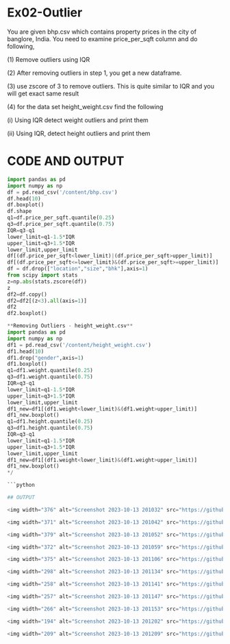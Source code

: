 # Ex02-Outlier
You are given bhp.csv which contains property prices in the city of banglore, India. You need to examine price_per_sqft column and do following,

(1) Remove outliers using IQR

(2) After removing outliers in step 1, you get a new dataframe.

(3) use zscore of 3 to remove outliers. This is quite similar to IQR and you will get exact same result

(4) for the data set height_weight.csv find the following

(i) Using IQR detect weight outliers and print them

(ii) Using IQR, detect height outliers and print them

# CODE AND OUTPUT
```python
import pandas as pd
import numpy as np
df = pd.read_csv('/content/bhp.csv')
df.head(10)
df.boxplot()
df.shape
q1=df.price_per_sqft.quantile(0.25)
q3=df.price_per_sqft.quantile(0.75)
IQR=q3-q1
lower_limit=q1-1.5*IQR
upper_limit=q3+1.5*IQR
lower_limit,upper_limit
df[(df.price_per_sqft<lower_limit)|(df.price_per_sqft>upper_limit)]
df[(df.price_per_sqft<=lower_limit)&(df.price_per_sqft>=upper_limit)]
df = df.drop(["location","size","bhk"],axis=1) 
from scipy import stats
z=np.abs(stats.zscore(df))
z
df2=df.copy()
df2=df2[(z<3).all(axis=1)]
df2
df2.boxplot()

**Removing Outliers - height_weight.csv**
import pandas as pd
import numpy as np
df1 = pd.read_csv('/content/height_weight.csv')
df1.head(10)
df1.drop("gender",axis=1)
df1.boxplot()
q1=df1.weight.quantile(0.25)
q3=df1.weight.quantile(0.75)
IQR=q3-q1
lower_limit=q1-1.5*IQR
upper_limit=q3+1.5*IQR
lower_limit,upper_limit
df1_new=df1[(df1.weight<lower_limit)&(df1.weight>upper_limit)]
df1_new.boxplot()
q1=df1.height.quantile(0.25)
q3=df1.height.quantile(0.75)
IQR=q3-q1
lower_limit=q1-1.5*IQR
upper_limit=q3+1.5*IQR
lower_limit,upper_limit
df1_new=df1[(df1.weight<lower_limit)&(df1.weight>upper_limit)]
df1_new.boxplot()
*/

```python

## OUTPUT

<img width="376" alt="Screenshot 2023-10-13 201032" src="https://github.com/K1540438/ODD2023---Datascience---Ex-02/assets/84171243/fd34042b-72b8-4d64-97a3-8c0d0d75a1b6">

<img width="371" alt="Screenshot 2023-10-13 201042" src="https://github.com/K1540438/ODD2023---Datascience---Ex-02/assets/84171243/82ba5f19-d9e3-48e8-a307-201ca60c2e8b">

<img width="379" alt="Screenshot 2023-10-13 201052" src="https://github.com/K1540438/ODD2023---Datascience---Ex-02/assets/84171243/9d9b08d1-9898-476e-94d6-213a0d20de2e">

<img width="372" alt="Screenshot 2023-10-13 201059" src="https://github.com/K1540438/ODD2023---Datascience---Ex-02/assets/84171243/c192ec23-8810-477a-b8a8-3ba4dd525ced">

<img width="375" alt="Screenshot 2023-10-13 201106" src="https://github.com/K1540438/ODD2023---Datascience---Ex-02/assets/84171243/228feb85-6afa-4263-aa66-5e0f2722c122">

<img width="298" alt="Screenshot 2023-10-13 201134" src="https://github.com/K1540438/ODD2023---Datascience---Ex-02/assets/84171243/146e8d01-f05e-406e-8bd2-b8d1e5ee0f6b">

<img width="258" alt="Screenshot 2023-10-13 201141" src="https://github.com/K1540438/ODD2023---Datascience---Ex-02/assets/84171243/0a6c6589-33bf-445b-b576-c8570197a23f">

<img width="257" alt="Screenshot 2023-10-13 201147" src="https://github.com/K1540438/ODD2023---Datascience---Ex-02/assets/84171243/517b434c-a85f-42c3-af40-992f29ce7540">

<img width="266" alt="Screenshot 2023-10-13 201153" src="https://github.com/K1540438/ODD2023---Datascience---Ex-02/assets/84171243/96be6604-ca67-40f0-bfa2-10aee4fe2fd3">

<img width="194" alt="Screenshot 2023-10-13 201202" src="https://github.com/K1540438/ODD2023---Datascience---Ex-02/assets/84171243/f1e62767-ddca-40ce-a892-6f69a6ccfe92">

<img width="209" alt="Screenshot 2023-10-13 201209" src="https://github.com/K1540438/ODD2023---Datascience---Ex-02/assets/84171243/e47eacce-210a-4f3e-afc1-1ae6f877f7ed">



